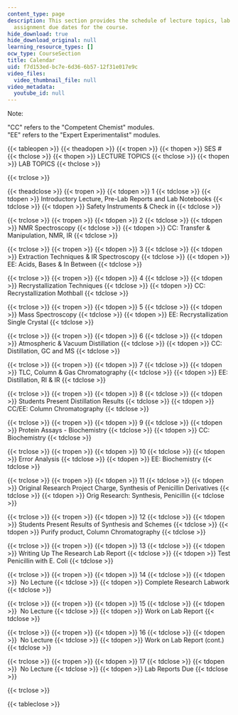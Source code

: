 ```yaml
---
content_type: page
description: This section provides the schedule of lecture topics, lab topics, and
  assignment due dates for the course.
hide_download: true
hide_download_original: null
learning_resource_types: []
ocw_type: CourseSection
title: Calendar
uid: f7d153ed-bc7e-6d36-6b57-12f31e017e9c
video_files:
  video_thumbnail_file: null
video_metadata:
  youtube_id: null
---
```


Note:

"CC" refers to the "Competent Chemist" modules.  
"EE" refers to the "Expert Experimentalist" modules.

{{< tableopen >}}
{{< theadopen >}}
{{< tropen >}}
{{< thopen >}}
SES #
{{< thclose >}}
{{< thopen >}}
LECTURE TOPICS
{{< thclose >}}
{{< thopen >}}
LAB TOPICS
{{< thclose >}}

{{< trclose >}}

{{< theadclose >}}
{{< tropen >}}
{{< tdopen >}}
1
{{< tdclose >}}
{{< tdopen >}}
Introductory Lecture, Pre-Lab Reports and Lab Notebooks
{{< tdclose >}}
{{< tdopen >}}
Safety Instruments & Check in
{{< tdclose >}}

{{< trclose >}}
{{< tropen >}}
{{< tdopen >}}
2
{{< tdclose >}}
{{< tdopen >}}
NMR Spectroscopy
{{< tdclose >}}
{{< tdopen >}}
CC: Transfer & Manipulation, NMR, IR
{{< tdclose >}}

{{< trclose >}}
{{< tropen >}}
{{< tdopen >}}
3
{{< tdclose >}}
{{< tdopen >}}
Extraction Techniques & IR Spectroscopy
{{< tdclose >}}
{{< tdopen >}}
EE: Acids, Bases & In Between
{{< tdclose >}}

{{< trclose >}}
{{< tropen >}}
{{< tdopen >}}
4
{{< tdclose >}}
{{< tdopen >}}
Recrystallization Techniques
{{< tdclose >}}
{{< tdopen >}}
CC: Recrystallization Mothball
{{< tdclose >}}

{{< trclose >}}
{{< tropen >}}
{{< tdopen >}}
5
{{< tdclose >}}
{{< tdopen >}}
Mass Spectroscopy
{{< tdclose >}}
{{< tdopen >}}
EE: Recrystallization Single Crystal
{{< tdclose >}}

{{< trclose >}}
{{< tropen >}}
{{< tdopen >}}
6
{{< tdclose >}}
{{< tdopen >}}
Atmospheric & Vacuum Distillation
{{< tdclose >}}
{{< tdopen >}}
CC: Distillation, GC and MS
{{< tdclose >}}

{{< trclose >}}
{{< tropen >}}
{{< tdopen >}}
7
{{< tdclose >}}
{{< tdopen >}}
TLC, Column & Gas Chromatography
{{< tdclose >}}
{{< tdopen >}}
EE: Distillation, RI & IR
{{< tdclose >}}

{{< trclose >}}
{{< tropen >}}
{{< tdopen >}}
8
{{< tdclose >}}
{{< tdopen >}}
Students Present Distillation Results
{{< tdclose >}}
{{< tdopen >}}
CC/EE: Column Chromatography
{{< tdclose >}}

{{< trclose >}}
{{< tropen >}}
{{< tdopen >}}
9
{{< tdclose >}}
{{< tdopen >}}
Protein Assays - Biochemistry
{{< tdclose >}}
{{< tdopen >}}
CC: Biochemistry
{{< tdclose >}}

{{< trclose >}}
{{< tropen >}}
{{< tdopen >}}
10
{{< tdclose >}}
{{< tdopen >}}
Error Analysis
{{< tdclose >}}
{{< tdopen >}}
EE: Biochemistry
{{< tdclose >}}

{{< trclose >}}
{{< tropen >}}
{{< tdopen >}}
11
{{< tdclose >}}
{{< tdopen >}}
Original Research Project Charge, Synthesis of Penicillin Derivatives
{{< tdclose >}}
{{< tdopen >}}
Orig Research: Synthesis, Penicillin
{{< tdclose >}}

{{< trclose >}}
{{< tropen >}}
{{< tdopen >}}
12
{{< tdclose >}}
{{< tdopen >}}
Students Present Results of Synthesis and Schemes
{{< tdclose >}}
{{< tdopen >}}
Purify product, Column Chromatography
{{< tdclose >}}

{{< trclose >}}
{{< tropen >}}
{{< tdopen >}}
13
{{< tdclose >}}
{{< tdopen >}}
Writing Up The Research Lab Report
{{< tdclose >}}
{{< tdopen >}}
Test Penicillin with E. Coli
{{< tdclose >}}

{{< trclose >}}
{{< tropen >}}
{{< tdopen >}}
14
{{< tdclose >}}
{{< tdopen >}}
 No Lecture
{{< tdclose >}}
{{< tdopen >}}
Complete Research Labwork
{{< tdclose >}}

{{< trclose >}}
{{< tropen >}}
{{< tdopen >}}
15
{{< tdclose >}}
{{< tdopen >}}
 No Lecture
{{< tdclose >}}
{{< tdopen >}}
Work on Lab Report
{{< tdclose >}}

{{< trclose >}}
{{< tropen >}}
{{< tdopen >}}
16
{{< tdclose >}}
{{< tdopen >}}
 No Lecture
{{< tdclose >}}
{{< tdopen >}}
Work on Lab Report (cont.)
{{< tdclose >}}

{{< trclose >}}
{{< tropen >}}
{{< tdopen >}}
17
{{< tdclose >}}
{{< tdopen >}}
 No Lecture
{{< tdclose >}}
{{< tdopen >}}
Lab Reports Due
{{< tdclose >}}

{{< trclose >}}

{{< tableclose >}}